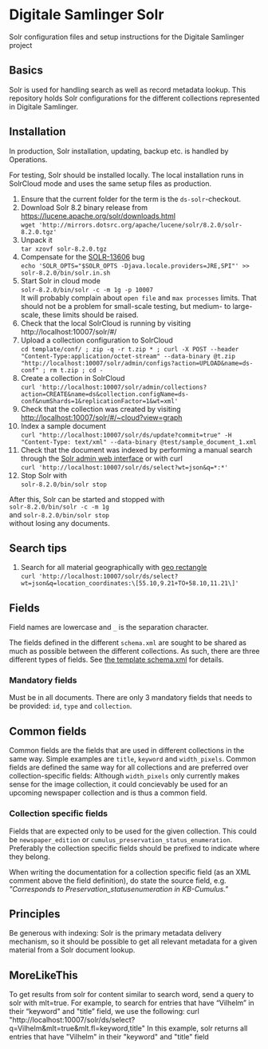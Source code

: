 # Digitale Samlinger Solr
Solr configuration files and setup instructions for the Digitale Samlinger project

## Basics
Solr is used for handling search as well as record metadata lookup.
This repository holds Solr configurations for the different collections
represented in Digitale Samlinger.

## Installation
In production, Solr installation, updating, backup etc. is handled by Operations.

For testing, Solr should be installed locally. The local installation runs in SolrCloud mode
and uses the same setup files as production. 

1. Ensure that the current folder for the term is the `ds-solr`-checkout.
1. Download Solr 8.2 binary release from https://lucene.apache.org/solr/downloads.html  
`wget 'http://mirrors.dotsrc.org/apache/lucene/solr/8.2.0/solr-8.2.0.tgz'`
1. Unpack it  
`tar xzovf solr-8.2.0.tgz`
1. Compensate for the [SOLR-13606](https://issues.apache.org/jira/browse/SOLR-13606) bug  
`echo 'SOLR_OPTS="$SOLR_OPTS -Djava.locale.providers=JRE,SPI"' >> solr-8.2.0/bin/solr.in.sh`
1. Start Solr in cloud mode  
`solr-8.2.0/bin/solr -c -m 1g -p 10007`    
It will probably complain about `open file` and `max processes` limits. 
That should not be a problem for small-scale testing, but medium- to large-scale,
these limits should be raised.
1. Check that the local SolrCloud is running by visiting http://localhost:10007/solr/#/
1. Upload a collection configuration to SolrCloud    
`cd template/conf/ ; zip -q -r t.zip * ; curl -X POST --header "Content-Type:application/octet-stream" --data-binary @t.zip "http://localhost:10007/solr/admin/configs?action=UPLOAD&name=ds-conf" ; rm t.zip ; cd -`
1. Create a collection in SolrCloud  
`curl 'http://localhost:10007/solr/admin/collections?action=CREATE&name=ds&collection.configName=ds-conf&numShards=1&replicationFactor=1&wt=xml'`
1. Check that the collection was created by visiting 
[http://localhost:10007/solr/#/~cloud?view=graph](http://localhost:10007/solr/#/~cloud?view=graph)
1. Index a sample document  
`curl "http://localhost:10007/solr/ds/update?commit=true" -H "Content-Type: text/xml" --data-binary @test/sample_document_1.xml`
1. Check that the document was indexed by performing a manual search through the 
[Solr admin web interface](http://localhost:10007/solr/#/ds/query) or with curl  
`curl 'http://localhost:10007/solr/ds/select?wt=json&q=*:*'`
1. Stop Solr with  
`solr-8.2.0/bin/solr stop` 

After this, Solr can be started and stopped with  
`solr-8.2.0/bin/solr -c -m 1g`  
and
`solr-8.2.0/bin/solr stop`  
without losing any documents.

## Search tips
1. Search for all material geographically with [geo rectangle](https://lucene.apache.org/solr/guide/8_1/spatial-search.html#filtering-by-an-arbitrary-rectangle)  
`curl 'http://localhost:10007/solr/ds/select?wt=json&q=location_coordinates:\[55.10,9.21+TO+58.10,11.21\]'`


## Fields
Field names are lowercase and `_` is the separation character.

The fields defined in the different `schema.xml` are sought to be shared as much as possible
 between the different collections. As such, there are three different types of fields. 
 See [the template schema.xml](template/conf/schema.xml) for details.

### Mandatory fields
Must be in all documents. There are only 3 mandatory fields that needs to be provided:
`id`, `type` and `collection`.

## Common fields
Common fields are the fields that are used in different collections in the same way.
Simple examples are `title`, `keyword` and `width_pixels`. Common fields are defined
the same way for all collections and are preferred over collection-specific fields:
Although `width_pixels` only currently makes sense for the image collection, it could
concievably be used for an upcoming newspaper collection and is thus a common field.

### Collection specific fields
Fields that are expected only to be used for the given collection. This could be
`newspaper_edition` or `cumulus_preservation_status_enumeration`. Preferably the
collection specific fields should be prefixed to indicate where they belong.

When writing the documentation for a collection specific field (as an XML comment
above the field definition), do state the source field, e.g. _"Corresponds to
 Preservation_statusenumeration in KB-Cumulus."_ 


## Principles
Be generous with indexing: Solr is the primary metadata delivery mechanism, so it should be
possible to get all relevant metadata for a given material from a Solr document lookup. 

## MoreLikeThis
To get results from solr for content similar to search word, send a query to solr with mlt=true. For example, to search for entries that have “Vilhelm” in their “keyword" and "title” field, we use the following:
 curl "http://localhost:10007/solr/ds/select?q=Vilhelm&mlt=true&mlt.fl=keyword,title"
In this example, solr returns all entries that have "Vilhelm" in their "keyword" and "title" field
